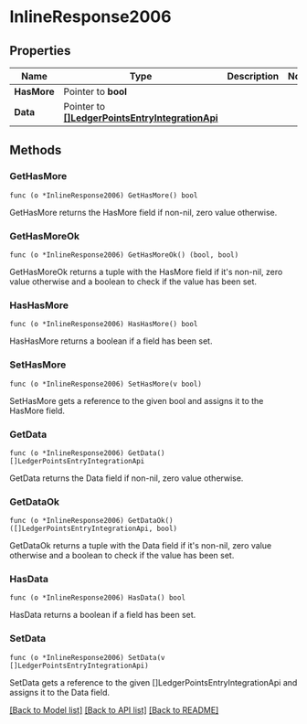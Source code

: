 # InlineResponse2006

## Properties

Name | Type | Description | Notes
------------ | ------------- | ------------- | -------------
**HasMore** | Pointer to **bool** |  | 
**Data** | Pointer to [**[]LedgerPointsEntryIntegrationApi**](LedgerPointsEntryIntegrationAPI.md) |  | 

## Methods

### GetHasMore

`func (o *InlineResponse2006) GetHasMore() bool`

GetHasMore returns the HasMore field if non-nil, zero value otherwise.

### GetHasMoreOk

`func (o *InlineResponse2006) GetHasMoreOk() (bool, bool)`

GetHasMoreOk returns a tuple with the HasMore field if it's non-nil, zero value otherwise
and a boolean to check if the value has been set.

### HasHasMore

`func (o *InlineResponse2006) HasHasMore() bool`

HasHasMore returns a boolean if a field has been set.

### SetHasMore

`func (o *InlineResponse2006) SetHasMore(v bool)`

SetHasMore gets a reference to the given bool and assigns it to the HasMore field.

### GetData

`func (o *InlineResponse2006) GetData() []LedgerPointsEntryIntegrationApi`

GetData returns the Data field if non-nil, zero value otherwise.

### GetDataOk

`func (o *InlineResponse2006) GetDataOk() ([]LedgerPointsEntryIntegrationApi, bool)`

GetDataOk returns a tuple with the Data field if it's non-nil, zero value otherwise
and a boolean to check if the value has been set.

### HasData

`func (o *InlineResponse2006) HasData() bool`

HasData returns a boolean if a field has been set.

### SetData

`func (o *InlineResponse2006) SetData(v []LedgerPointsEntryIntegrationApi)`

SetData gets a reference to the given []LedgerPointsEntryIntegrationApi and assigns it to the Data field.


[[Back to Model list]](../README.md#documentation-for-models) [[Back to API list]](../README.md#documentation-for-api-endpoints) [[Back to README]](../README.md)


